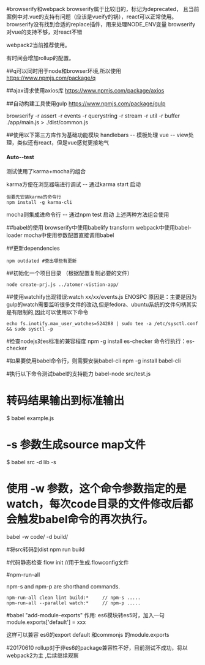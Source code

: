 #browserify和webpack
browserify属于比较旧的，标记为deprecated，
且当前案例中对.vue的支持有问题（应该是vueify的锅），react可以正常使用。
browserify没有找到合适的replace插件，用来处理NODE_ENV变量
browserify对vue的支持不够，对react不错

webpack2当前推荐使用。

有时间会增加rollup的配置。

##q可以同时用于node和browser环境,所以使用
https://www.npmjs.com/package/q

##ajax请求使用axios库
https://www.npmjs.com/package/axios

##自动构建工具使用gulp
https://www.npmjs.com/package/gulp

browserify -r assert -r events -r querystring -r stream -r util -r buffer ./app/main.js > ./dist/common.js

##使用以下第三方库作为基础功能模块
handlebars  --  模板处理
vue -- view处理，类似还有react，但是vue感觉更接地气

#### Auto--test
测试使用了karma+mocha的组合

karma方便在浏览器端进行调试 -- 通过karma start 启动
```shell
但要先安装karma的命令行
npm install -g karma-cli
```
mocha则集成进命令行 -- 通过npm test 启动
上述两种方法组合使用

##babel的使用
browserify中使用babelify   transform
webpack中使用babel-loader
mocha中使用参数配置直接调用babel

##更新dependencies
```shell
npm outdated #查出哪些有更新
```


##初始化一个项目目录 （根据配置复制必要的文件）
```shell
node create-prj.js ../atomer-vistion-app/
```

##使用watchify出现错误:watch  xx/xx/events.js ENOSPC
原因是：主要是因为gulp的watch需要监听很多文件的改动,但是fedora、ubuntu系统的文件句柄其实是有限制的,因此可以使用以下命令
```shell
echo fs.inotify.max_user_watches=524288 | sudo tee -a /etc/sysctl.conf && sudo sysctl -p

```


#检查nodejs对es标准的兼容程度
npm -g install es-checker
命令行执行：es-checker


#如果要使用babel命令行，则需要安装babel-cli
npm -g  install babel-cli

#执行以下命令测试babel的支持能力
babel-node src/test.js

# 转码结果输出到标准输出
$ babel example.js

# -s 参数生成source map文件
$ babel src -d lib -s

# 使用 -w 参数，这个命令参数指定的是watch，每次code目录的文件修改后都会触发babel命令的再次执行。
babel -w code/ -d build/

#将src转码到dist
npm run build

#代码静态检查
flow init  //用于生成.flowconfig文件

#npm-run-all

npm-s and npm-p are shorthand commands.
```shell
npm-run-all clean lint build:*     // npm-s .....
npm-run-all --parallel watch:*     // npm-p .....
```

#babel "add-module-exports" 作用:
es6模块转es5时，加入一句module.exports['default'] = xxx

这样可以兼容 es6的export default 和commonjs 的module.exports

#20170610
rollup对于非es6的package兼容性不好，目前测试不成功，将以webpack2为主
,后续继续观察